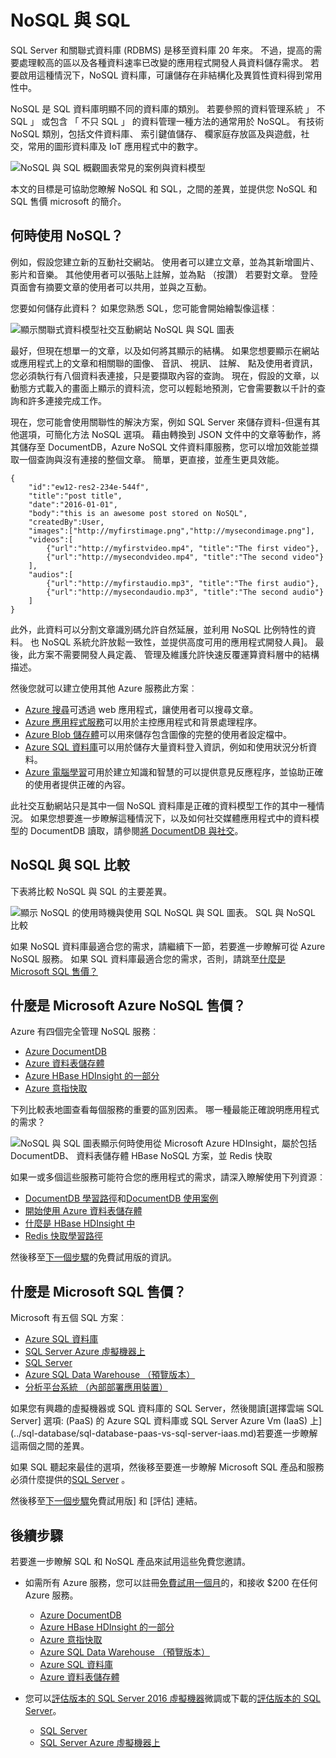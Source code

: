 <properties
    pageTitle="何時使用 NoSQL 與 SQL |Microsoft Azure"
    description="比較使用 NoSQL 非關聯式解決方案與 SQL 解決方案的優點。 瞭解 Microsoft Azure NoSQL 服務或 SQL Server 最佳是否符合您的狀況。"
    keywords="nosql 與 sql，使用 NoSQL，sql 與 nosql"
    services="documentdb"
    documentationCenter=""
    authors="mimig1"
    manager="jhubbard"
    editor=""/>

<tags
    ms.service="documentdb"
    ms.workload="data-services"
    ms.tgt_pltfrm="na"
    ms.devlang="dotnet"
    ms.topic="article" 
    ms.date="06/24/2016"
    ms.author="mimig"/>

# <a name="nosql-vs-sql"></a>NoSQL 與 SQL

SQL Server 和關聯式資料庫 (RDBMS) 是移至資料庫 20 年來。 不過，提高的需要處理較高的區以及各種資料速率已改變的應用程式開發人員資料儲存需求。 若要啟用這種情況下，NoSQL 資料庫，可讓儲存在非結構化及異質性資料得到常用性中。 

NoSQL 是 SQL 資料庫明顯不同的資料庫的類別。 若要參照的資料管理系統 」 不 SQL 」 或包含 「 不只 SQL 」 的資料管理一種方法的通常用於 NoSQL。 有技術 NoSQL 類別，包括文件資料庫、 索引鍵值儲存、 欄家庭存放區及與遊戲，社交，常用的圖形資料庫及 IoT 應用程式中的數字。

![NoSQL 與 SQL 概觀圖表常見的案例與資料模型](./media/documentdb-nosql-vs-sql/nosql-vs-sql-overview.png)

本文的目標是可協助您瞭解 NoSQL 和 SQL，之間的差異，並提供您 NoSQL 和 SQL 售價 microsoft 的簡介。  

## <a name="when-to-use-nosql"></a>何時使用 NoSQL？

例如，假設您建立新的互動社交網站。 使用者可以建立文章，並為其新增圖片、 影片和音樂。 其他使用者可以張貼上註解，並為點 （按讚） 若要對文章。 登陸頁面會有摘要文章的使用者可以共用，並與之互動。 

您要如何儲存此資料？ 如果您熟悉 SQL，您可能會開始繪製像這樣︰

![顯示關聯式資料模型社交互動網站 NoSQL 與 SQL 圖表](./media/documentdb-nosql-vs-sql/nosql-vs-sql-social.png)

最好，但現在想單一的文章，以及如何將其顯示的結構。 如果您想要顯示在網站或應用程式上的文章和相關聯的圖像、 音訊、 視訊、 註解、 點及使用者資訊，您必須執行有八個資料表連接，只是要擷取內容的查詢。 現在，假設的文章，以動態方式載入的畫面上顯示的資料流，您可以輕鬆地預測，它會需要數以千計的查詢和許多連接完成工作。

現在，您可能會使用關聯性的解決方案，例如 SQL Server 來儲存資料-但還有其他選項，可簡化方法 NoSQL 選項。 藉由轉換到 JSON 文件中的文章等動作，將其儲存至 DocumentDB，Azure NoSQL 文件資料庫服務，您可以增加效能並擷取一個查詢與沒有連接的整個文章。 簡單，更直接，並產生更具效能。

    {
        "id":"ew12-res2-234e-544f",
        "title":"post title",
        "date":"2016-01-01",
        "body":"this is an awesome post stored on NoSQL",
        "createdBy":User,
        "images":["http://myfirstimage.png","http://mysecondimage.png"],
        "videos":[
            {"url":"http://myfirstvideo.mp4", "title":"The first video"},
            {"url":"http://mysecondvideo.mp4", "title":"The second video"}
        ],
        "audios":[
            {"url":"http://myfirstaudio.mp3", "title":"The first audio"},
            {"url":"http://mysecondaudio.mp3", "title":"The second audio"}
        ]
    }

此外，此資料可以分割文章識別碼允許自然延展，並利用 NoSQL 比例特性的資料。 也 NoSQL 系統允許放鬆一致性，並提供高度可用的應用程式開發人員]。  最後，此方案不需要開發人員定義、 管理及維護允許快速反覆運算資料層中的結構描述。

然後您就可以建立使用其他 Azure 服務此方案︰

- [Azure 搜尋](https://azure.microsoft.com/services/search/)可透過 web 應用程式，讓使用者可以搜尋文章。
- [Azure 應用程式服務](https://azure.microsoft.com/services/app-service/)可以用於主控應用程式和背景處理程序。
- [Azure Blob 儲存體](https://azure.microsoft.com/services/storage/)可以用來儲存包含圖像的完整的使用者設定檔中。
- [Azure SQL 資料庫](https://azure.microsoft.com/services/sql-database/)可以用於儲存大量資料登入資訊，例如和使用狀況分析資料。
- [Azure 電腦學習](https://azure.microsoft.com/services/machine-learning/)可用於建立知識和智慧的可以提供意見反應程序，並協助正確的使用者提供正確的內容。

此社交互動網站只是其中一個 NoSQL 資料庫是正確的資料模型工作的其中一種情況。 如果您想要進一步瞭解這種情況下，以及如何社交媒體應用程式中的資料模型的 DocumentDB 讀取，請參閱[將 DocumentDB 與社交](documentdb-social-media-apps.md)。 

## <a name="nosql-vs-sql-comparison"></a>NoSQL 與 SQL 比較

下表將比較 NoSQL 與 SQL 的主要差異。 

![顯示 NoSQL 的使用時機與使用 SQL NoSQL 與 SQL 圖表。 SQL 與 NoSQL 比較](./media/documentdb-nosql-vs-sql/nosql-vs-sql-comparison.png)

如果 NoSQL 資料庫最適合您的需求，請繼續下一節，若要進一步瞭解可從 Azure NoSQL 服務。 如果 SQL 資料庫最適合您的需求，否則，請跳至[什麼是 Microsoft SQL 售價？](#what-are-the-microsoft-sql-offerings)

## <a name="what-are-the-microsoft-azure-nosql-offerings"></a>什麼是 Microsoft Azure NoSQL 售價？

Azure 有四個完全管理 NoSQL 服務︰ 

- [Azure DocumentDB](https://azure.microsoft.com/services/documentdb/)
- [Azure 資料表儲存體](https://azure.microsoft.com/services/storage/)
- [Azure HBase HDInsight 的一部分](https://azure.microsoft.com/services/hdinsight/)
- [Azure 意指快取](https://azure.microsoft.com/services/cache/)

下列比較表地圖查看每個服務的重要的區別因素。 哪一種最能正確說明應用程式的需求？ 

![NoSQL 與 SQL 圖表顯示何時使用從 Microsoft Azure HDInsight，屬於包括 DocumentDB、 資料表儲存體 HBase NoSQL 方案，並 Redis 快取](./media/documentdb-nosql-vs-sql/nosql-vs-sql-documentdb-storage-hbase-hdinsight-redis-cache.png)

如果一或多個這些服務可能符合您的應用程式的需求，請深入瞭解使用下列資源︰ 

- [DocumentDB 學習路徑](https://azure.microsoft.com/documentation/learning-paths/documentdb/)和[DocumentDB 使用案例](documentdb-use-cases.md)
- [開始使用 Azure 資料表儲存體](../storage/storage-dotnet-how-to-use-tables.md)
- [什麼是 HBase HDInsight 中](../hdinsight/hdinsight-hbase-overview.md)
- [Redis 快取學習路徑](https://azure.microsoft.com/documentation/learning-paths/redis-cache/)

然後移至[下一個步驟](#next-steps)的免費試用版的資訊。

## <a name="what-are-the-microsoft-sql-offerings"></a>什麼是 Microsoft SQL 售價？

Microsoft 有五個 SQL 方案︰ 

- [Azure SQL 資料庫](https://azure.microsoft.com/services/sql-database/)
- [SQL Server Azure 虛擬機器上](https://azure.microsoft.com/services/virtual-machines/sql-server/)
- [SQL Server](https://www.microsoft.com/server-cloud/products/sql-server-2016/)
- [Azure SQL Data Warehouse （預覽版本）](https://azure.microsoft.com/services/sql-data-warehouse/)
- [分析平台系統 （內部部署應用裝置）](https://www.microsoft.com/en-us/server-cloud/products/analytics-platform-system/)

如果您有興趣的虛擬機器或 SQL 資料庫的 SQL Server，然後閱讀[選擇雲端 SQL Server] 選項: (PaaS) 的 Azure SQL 資料庫或 SQL Server Azure Vm (IaaS) 上](../sql-database/sql-database-paas-vs-sql-server-iaas.md)若要進一步瞭解這兩個之間的差異。

如果 SQL 聽起來最佳的選項，然後移至要進一步瞭解 Microsoft SQL 產品和服務必須什麼提供的[SQL Server](https://www.microsoft.com/server-cloud/products/) 。

然後移至[下一個步驟](#next-steps)免費試用版] 和 [評估] 連結。

## <a name="next-steps"></a>後續步驟

若要進一步瞭解 SQL 和 NoSQL 產品來試用這些免費您邀請。 

- 如需所有 Azure 服務，您可以註冊[免費試用一個月](https://azure.microsoft.com/pricing/free-trial/)的，和接收 $200 在任何 Azure 服務。
    - [Azure DocumentDB](https://azure.microsoft.com/services/documentdb/)
    - [Azure HBase HDInsight 的一部分](https://azure.microsoft.com/services/hdinsight/)
    - [Azure 意指快取](https://azure.microsoft.com/services/cache/)
    - [Azure SQL Data Warehouse （預覽版本）](https://azure.microsoft.com/services/sql-data-warehouse/)
    - [Azure SQL 資料庫](https://azure.microsoft.com/services/sql-database/)
    - [Azure 資料表儲存體](https://azure.microsoft.com/services/storage/)

- 您可以[評估版本的 SQL Server 2016 虛擬機器](https://azure.microsoft.com/marketplace/partners/microsoft/sqlserver2016ctp33evaluationwindowsserver2012r2/)微調或下載的[評估版本的 SQL Server](https://www.microsoft.com/en-us/evalcenter/evaluate-sql-server-2016)。
    - [SQL Server](https://www.microsoft.com/server-cloud/products/sql-server-2016/)
    - [SQL Server Azure 虛擬機器上](https://azure.microsoft.com/services/virtual-machines/sql-server/)

